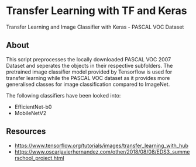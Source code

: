 # Transfer Learning with TF and Keras

Transfer Learning and Image Classifier with Keras - PASCAL VOC Dataset 

## About

This script preprocesses the locally downloaded PASCAL VOC 2007 Dataset and seperates the objects in their respective subfolders.
The pretrained image classifier model provided by Tensorflow is used for transfer learning while the PASCAL VOC dataset as it provides more generalised classes for image classification compared to ImageNet.

The following classifiers have been looked into:

- EfficientNet-b0
- MobileNetV2

## Resources

- https://www.tensorflow.org/tutorials/images/transfer_learning_with_hub
- https://www.oscarjavierhernandez.com/other/2018/08/08/EDS3_summerschool_project.html
